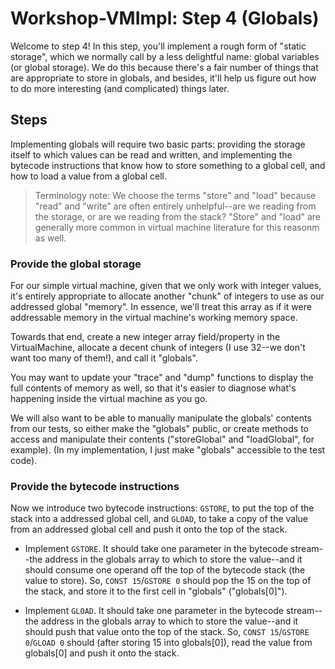 # Workshop-VMImpl: Step 4 (Globals)
Welcome to step 4! In this step, you'll implement a rough form of "static storage", which we normally call by a less delightful name: global variables (or global storage). We do this because there's a fair number of things that are appropriate to store in globals, and besides, it'll help us figure out how to do more interesting (and complicated) things later.

## Steps
Implementing globals will require two basic parts: providing the storage itself to which values can be read and written, and implementing the bytecode instructions that know how to store something to a global cell, and how to load a value from a global cell.

> Terminology note: We choose the terms "store" and "load" because "read" and "write" are often entirely unhelpful--are we reading from the storage, or are we reading from the stack? "Store" and "load" are generally more common in virtual machine literature for this reasonm as well.

### Provide the global storage
For our simple virtual machine, given that we only work with integer values, it's entirely appropriate to allocate another "chunk" of integers to use as our addressed global "memory". In essence, we'll treat this array as if it were addressable memory in the virtual machine's working memory space.

Towards that end, create a new integer array field/property in the VirtualMachine, allocate a decent chunk of integers (I use 32--we don't want too many of them!), and call it "globals".

You may want to update your "trace" and "dump" functions to display the full contents of memory as well, so that it's easier to diagnose what's happening inside the virtual machine as you go.

We will also want to be able to manually manipulate the globals' contents from our tests, so either make the "globals" public, or create methods to access and manipulate their contents ("storeGlobal" and "loadGlobal", for example). (In my implementation, I just make "globals" accessible to the test code).

### Provide the bytecode instructions
Now we introduce two bytecode instructions: `GSTORE`, to put the top of the stack into a addressed global cell, and `GLOAD`, to take a copy of the value from an addressed global cell and push it onto the top of the stack.

* Implement `GSTORE`. It should take one parameter in the bytecode stream--the address in the globals array to which to store the value--and it should consume one operand off the top of the bytecode stack (the value to store). So, `CONST 15`/`GSTORE 0` should pop the 15 on the top of the stack, and store it to the first cell in "globals" ("globals[0]").

* Implement `GLOAD`. It should take one parameter in the bytecode stream--the address in the globals array to which to store the value--and it should push that value onto the top of the stack. So, `CONST 15`/`GSTORE 0`/`GLOAD 0` should (after storing 15 into globals[0]), read the value from globals[0] and push it onto the stack.

